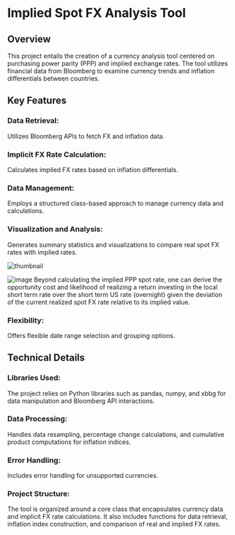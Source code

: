 # Implied Spot FX Analysis Tool
## Overview
This project entails the creation of a currency analysis tool centered on purchasing power parity (PPP) and implied exchange rates. The tool utilizes financial data from Bloomberg to examine currency trends and inflation differentials between countries.

## Key Features
### Data Retrieval: 
Utilizes Bloomberg APIs to fetch FX and inflation data.

### Implicit FX Rate Calculation: 
Calculates implied FX rates based on inflation differentials.

### Data Management: 
Employs a structured class-based approach to manage currency data and calculations.

### Visualization and Analysis: 
Generates summary statistics and visualizations to compare real spot FX rates with implied rates.

![thumbnail](https://github.com/user-attachments/assets/ef92f9aa-3f7e-4146-a065-d3548fd515dd)

![image](https://github.com/user-attachments/assets/b6c93630-badd-4968-a734-3bacb1b03eea)
Beyond calculating the implied PPP spot rate, one can derive the opportunity cost and likelihood of realizing a return investing in the local short term rate over the short term US rate (overnight) given the deviation of the current realized spot FX rate relative to its implied value.

### Flexibility: 
Offers flexible date range selection and grouping options.

## Technical Details
### Libraries Used: 
The project relies on Python libraries such as pandas, numpy, and xbbg for data manipulation and Bloomberg API interactions.

### Data Processing: 
Handles data resampling, percentage change calculations, and cumulative product computations for inflation indices.

### Error Handling: 
Includes error handling for unsupported currencies.

### Project Structure:
The tool is organized around a core class that encapsulates currency data and implicit FX rate calculations. It also includes functions for data retrieval, inflation index construction, and comparison of real and implied FX rates.

